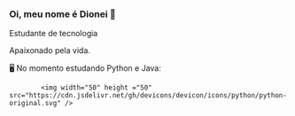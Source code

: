 ### Oi, meu nome é Dionei 👋
Estudante de tecnologia

 Apaixonado pela vida.
 
🖥️ No momento estudando Python e Java:


            
            <img width="50" height ="50" src="https://cdn.jsdelivr.net/gh/devicons/devicon/icons/python/python-original.svg" />
          
          

